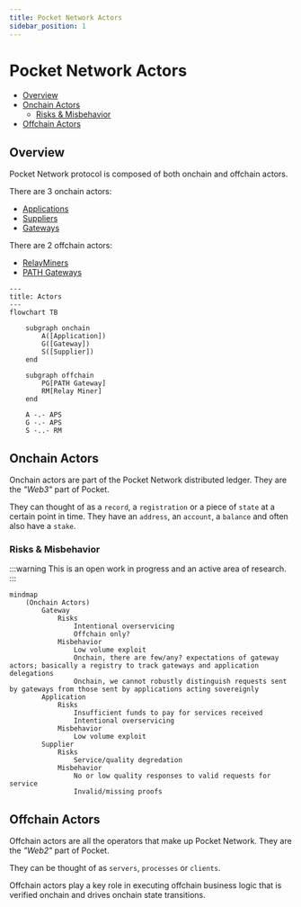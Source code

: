 ```yaml
---
title: Pocket Network Actors
sidebar_position: 1
---
```


# Pocket Network Actors <!-- omit in toc -->

- [Overview](#overview)
- [Onchain Actors](#onchain-actors)
  - [Risks \& Misbehavior](#risks--misbehavior)
- [Offchain Actors](#offchain-actors)

## Overview

Pocket Network protocol is composed of both onchain and offchain actors.

There are 3 onchain actors:

- [Applications](./application.md)
- [Suppliers](./supplier.md)
- [Gateways](./gateway.md)

There are 2 offchain actors:

- [RelayMiners](./relay_miner.md)
- [PATH Gateways](./path_gateway.md)

```mermaid
---
title: Actors
---
flowchart TB

    subgraph onchain
        A([Application])
        G([Gateway])
        S([Supplier])
    end

    subgraph offchain
        PG[PATH Gateway]
        RM[Relay Miner]
    end

    A -.- APS
    G -.- APS
    S -..- RM
```

## Onchain Actors

Onchain actors are part of the Pocket Network distributed ledger. They are the
_"Web3"_ part of Pocket.

They can thought of as a `record`, a `registration` or a piece of `state` at a
certain point in time. They have an `address`, an `account`, a `balance` and often
also have a `stake`.

### Risks & Misbehavior

:::warning
This is an open work in progress and an active area of research.
:::

```mermaid
mindmap
    (Onchain Actors)
        Gateway
            Risks
                Intentional overservicing
                Offchain only?
            Misbehavior
                Low volume exploit
                Onchain, there are few/any? expectations of gateway actors; basically a registry to track gateways and application delegations
                Onchain, we cannot robustly distinguish requests sent by gateways from those sent by applications acting sovereignly
        Application
            Risks
                Insufficient funds to pay for services received
                Intentional overservicing
            Misbehavior
                Low volume exploit
        Supplier
            Risks
                Service/quality degredation
            Misbehavior
                No or low quality responses to valid requests for service
                Invalid/missing proofs
```

## Offchain Actors

Offchain actors are all the operators that make up Pocket Network. They are the
_"Web2"_ part of Pocket.

They can be thought of as `servers`, `processes` or `clients`.

Offchain actors play a key role in executing offchain business logic that is
verified onchain and drives onchain state transitions.
